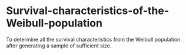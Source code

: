 # Survival-characteristics-of-the-Weibull-population
 To determine all the survival characteristics from the Weibull population after generating a sample of sufficient size. 

